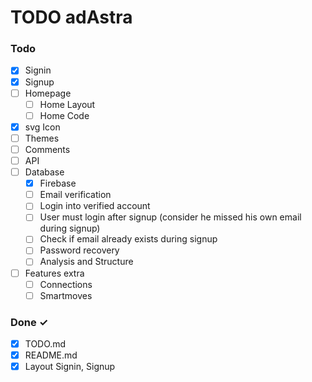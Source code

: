 # TODO adAstra

### Todo

- [x] Signin
- [x] Signup
- [ ] Homepage
  - [ ] Home Layout
  - [ ] Home Code
- [x] svg Icon
- [ ] Themes
- [ ] Comments
- [ ] API
- [ ] Database
  - [x] Firebase
  - [ ] Email verification
  - [ ] Login into verified account
  - [ ] User must login after signup (consider he missed his own email during signup)
  - [ ] Check if email already exists during signup
  - [ ] Password recovery
  - [ ] Analysis and Structure
- [ ] Features extra
  - [ ] Connections
  - [ ] Smartmoves

### Done ✓

- [x] TODO.md
- [x] README.md
- [x] Layout Signin, Signup 
